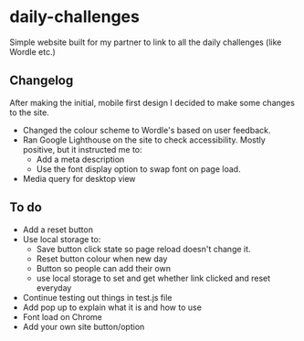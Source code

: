 # daily-challenges

Simple website built for my partner to link to all the daily challenges (like Wordle etc.)

## Changelog

After making the initial, mobile first design I decided to make some changes to the site.

- Changed the colour scheme to Wordle's based on user feedback.
- Ran Google Lighthouse on the site to check accessibility. Mostly positive, but it instructed me to:
  - Add a meta description
  - Use the font display option to swap font on page load.
- Media query for desktop view

## To do

- Add a reset button
- Use local storage to:
  - Save button click state so page reload doesn't change it.
  - Reset button colour when new day
  - Button so people can add their own
  - use local storage to set and get whether link clicked and reset everyday
- Continue testing out things in test.js file
- Add pop up to explain what it is and how to use
- Font load on Chrome
- Add your own site button/option

